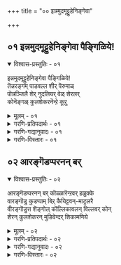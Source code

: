 +++
title = "०० इन्नमुदमूट्टुहेनिङ्गेवा"

+++


## ०१ इन्नमुदमूट्टुहेनिङ्गेवा पैङ्गिळिये\!

<details open><summary>विश्वास-प्रस्तुतिः - ०१</summary>

इन्नमुदमूट्टुहेनिङ्गेवा पैङ्गिळिये\!  
तॆन्नरङ्गम् पाडवल्ल शीर् पॆरुमाळ्  
पॊन्नञ्जिलै शेर् नुदलियर् वेळ् शेरलर्  
कोनॆङ्गळ् कुलशेकरनॆन्ऱे कूऱु
</details>

<details><summary>मूलम् - ०१</summary>

इन्नमुदमूट्टुहेनिङ्गेवा पैङ्गिळिये\!  
तॆन्नरङ्गम् पाडवल्ल शीर् पॆरुमाळ्  
पॊन्नञ्जिलै शेर् नुदलियर् वेळ् शेरलर्  
कोनॆङ्गळ् कुलशेकरनॆन्ऱे कूऱु
</details>

<details><summary>गरणि-प्रतिपदार्थः - ०१</summary>

इन्=इनिदाद\(मधुरवाद\), अमुदम्=अमृतवन्नु, ऊट्टुहेन्=उणिसुत्तेनॆ, इङ्गेवा=इल्लिगॆ बा, पै=सुन्दरवाद\(हसुराद\), किळिये=गिळिये, तॆन्=\(दक्षिणभारतद\)सॊबगिन, अरङ्गम्=श्रीरङ्गवन्नु कुरितु, पाडवल्ल=हाडि हॊगळबल्ल, शीर्=कल्याणगुणगळुळ्ळ, पॆरुमाळ्=पॆरुमाळ् ऎन्दु कीर्तिवन्तनादवनु, पॊन्=चिन्नदन्थ, अम्=सॊबगिनिन्द कूडिद, शिलै=हुब्बुगळन्नु, शेर्=कूडिद, नुदलियर्=मुखवन्नुळ्ळवनु, वेऴ्=किरियदेशद, शेरलर्=चेरर, कोन्=राजनाद, ऎङ्गळ्=नम्म, कुलशेकरन्=कुलशेखर, ऎन्ऱे=ऎन्दे, कूऱु=हेळु.
</details>

<details><summary>गरणि-गद्यानुवादः - ०१</summary>

इनिदाद अमृतवन्नुणिसुत्तेनॆ, इल्लि बा, सुन्दरवाद हसुरुगिळिये; दक्षिणभारतद सॊबगिन श्रीरङ्गवन्नु कुरितु हॊगळि हाडबल्ल कल्याणगुणगळुळ्ळ पॆरुमाळ् ऎन्दु कीर्तिवन्तनू, सॊबगिन हुब्बुगळन्नुळ्ळ चिन्नदन्थ मुखवुळ्ळवनू, किरियदेशवॆनिसिद चेरर राजनाद नम्म कुलशेखरनॆन्दे हेळु.\(१\)
</details>

<details><summary>गरणि-विस्तारः - ०१</summary>

“पैङ्गळिये”-ऎन्दु सुन्दरवाद हसुरु गिळियन्नु इल्लि सम्बोधिसलागिदॆ. गिळियॊन्दन्नु पञ्जरदल्लिट्टु, अक्करॆयिन्द साकुत्ता,इष्टवाद कॆलवु मातुगळन्नु कलिसि, अदरिन्द आगिन्दाग्गॆ कलिसिकॊट्ट इनिदाद आ मातुगळन्नु केळुत्तिद्दरॆ ऎष्टु हर्षवागुवुदु\!

कुलशेखर आऴ्वाररु ऒन्दु गिळियन्नु साकिद्दरन्तॆ. तमगॆ बहळ प्रियवाद “राम”नामवन्नु अदक्कॆ कलिसिद्दरन्तॆ. तनगॆ पाठवागिद्द “राम, राम”ऎम्बुदन्नु आ गिळि हेळुत्ता इद्दरॆ, अवरु अदन्नु केळि मैमरॆयुत्तिद्दरन्तॆ

२

साकिद्द गिळियिन्द प्रयोजनवन्नु अवरु पडॆयुत्तिद्दद्दु हीगॆ.

पारमार्थिक तत्त्व विचारगळन्नु बोधिसुवाग “गिळिये”ऎन्दु गिळियन्नु कुरित सम्बोधनॆ बहळ सामान्यवादद्दु. तत्त्ववन्नु बोधिसुववनु तन्न मनस्सन्नु गिळिगॆ होलिसुत्तानॆ. आद्दरिन्द, “गिळिये” ऎन्दरॆ “मनवे”ऎन्दन्तॆ. तन्न मनद हागॆये इतरर मनवू इरुवुदरिन्द, ऎल्लर मनवन्नू “गिळिये”ऎन्दु हेळिबिडुवुदु वाडिकॆयागिदॆ ऎन्नबहुदु.

पञ्जरद गिळिगू देहद चेतननिगू ऒन्दु बगॆय साम्यविदॆ. गिळियन्नु स्वच्छन्दवागि प्रकृतिय नडुवॆ इद्दु नलियुवुदन्नु तप्पिसि, अदन्नु पञ्जरदल्लिट्टु, अदर स्वातन्त्र्यवन्नु कळॆदुबिडुत्तारॆ. अदन्नु बहळ अक्करॆयिन्द नोडिकॊळ्ळुवुदेनो दिट. हालु,हण्णु,तिनिसुगळु, मृदुवाद प्रीतिय मातुगळु. इवुगळिगॆ स्वल्पवू कडमॆयागदन्तॆ अदन्नु बहळ चॆन्नागि नोडिकॊळ्ळुत्तारॆ. अदक्कॆ इनिदाद मातुगळन्नु कलिसुत्तारॆ. इष्टरिन्दले तृप्तवाद गिळि तानु कलित पाठवन्नु चॆन्नागि ऒप्पिसुत्तदॆ. अल्लदॆ, तन्न स्वातन्त्र्यापहरण माडिद पञ्जरक्के हॊन्दिकॊण्डुबिडुत्तदॆ.

हागॆये चेतननू. तन्न फलदिन्द तन्न स्वातन्त्र्यवन्नु कळॆदुकॊण्डु देहदल्लि कट्टिबीळुत्तानॆ. इन्द्रियगळिगॆ वशनागुत्तानॆ. दुःखवन्नु तरुव प्रापञ्चिकानुभवगळन्ने सुखवॆन्दु भाविसुत्तानॆ. अदन्नु अनुभविसुत्ता, अवुगळिन्द बिडिसिकॊळ्ळलारदॆ, तॊळलुत्तानॆ. पाप माडुत्ता होगुत्तानॆ. मरळि मरळि जन्मगळन्नु तळॆयुत्तानॆ. भगवन्तन कृपॆय हॊरतु अवनु ई पुनर्जन्मद सुळियिन्द बिडिसिकॊळ्ळलु साध्यवे इल्ल.

“पॆरुमान्\(पॆरुमाळ्\)”- ऎन्दरॆ, महाविष्णु, देवयोग्यवादवनु, सद्भक्त, हिरिमॆय गुणगळुळ्ळवनु, ऎम्ब अर्थ बरुत्तदॆ. चेर देशद अरसिगॆ “पॆरुमान्”ऎम्बुदॊन्दु बिरुदु. आदरॆ, चेरर राजनाद कुलशेखररिगॆ “पॆरुमान्”ऎम्बुदु बिरुदु मात्रवल्ल, बिरुदिगिन्तलू अच्चुकट्टागि, अन्वर्थवागि, हॊन्दिकॊळ्ळुव हॆसरु इदु.

“दिव्यप्रबन्ध”द मॊदल साविर पाशुरगळ कर्तृगळल्लि मूरनॆयवरु कुलशेखररु. राजनागि बाळिदवरु इवरु. दक्षिणभारतद तुत्ततुदियल्लि हिन्दॆ राज्यवॊन्दित्तु. अदन्नु “चेरदेश” ऎन्नुत्तिद्दरु. कोळिकोडु अदक्कॆ राजधानि. धर्मिष्ठनू भगवद्भक्तनू आगि आळुत्तिद्द दृढव्रतनॆम्ब राजनिगॆ अवन भक्तिय पूजॆय फलवागि अवनिगॊन्दु पुत्रसन्तानवायितु. आ मगुवे “कुलशेखर”. राजकुलक्कू चेरर कुलक्कू शिखरप्रायनादवनु\! तन्दॆयन्तॆ मगनू पण्डितनागि, सुसंस्कृतनागि, रामभक्तनागि बॆळॆदनु. तन्न राज्यवन्नु रामराज्यदन्तॆये

३

चॆन्नागि पालिसुत्ता बन्दनु. कुलशेखररिगॆ श्रीरङ्गनाथर सेवॆयन्नु नडसबेकॆम्ब उत्कटवाद अभिलाषॆ बन्तु. चतुरङ्गबल समेतनागि हॊरडबेकॆन्दु निर्धरिसि ऎल्लरू सिद्धरागबेकॆन्दु आज्ञॆ माडिदनु. राजनन्नु तम्मल्लिये उळिसिकॊळ्ळुवुदक्कागि प्रजॆगळु उत्तम विष्णुभक्तरन्नु करॆसि, अवर सेवॆ माडुवुदु भगवन्तन सेवॆ माडिदष्टे फलप्रदवॆन्दू, अदरिन्दले सायुज्यवन्नु पडॆयबहुदॆन्दू तत्त्ववॊन्दन्नु आतन मुन्दिट्टरु. अदरन्तॆये कुलशेखररु आचरिसुत्ता रामायण मुन्ताद पुण्यकथॆगळन्नु आदरदिन्द केळुत्ता कालकळॆय तॊडगिदरु. कडॆगॆ, आतनु श्रीरङ्गक्कॆ तॆरळि, अल्लिये नॆलसि, श्रीरङ्गनाथनल्लि चित्तवन्निट्टु सेवॆ माडि कृतार्थनादनु. आद्दरिन्दले “श्रीरङ्गनाथनन्नु कुरितु मनमुट्ट हाडबल्लवनु कुलशेखरने\!” ऎन्दु ई तनि हेळुत्तदॆ.
</details>

## ०२ आरङ्गॆडप्परनन् बर्

<details open><summary>विश्वास-प्रस्तुतिः - ०२</summary>

आरङ्गॆडप्परनन् बर् कॊळ्ळारॆन्ऱवर् हळुक्के  
वारङ्गॊडु कुडप्पाम् बिऱ् कैयिट्टवन्-माट्रलरै  
वीरङ्गॊडुत्त शॆङ्गोल् कॊल्लिकावलन् विल्लवर् कोन्  
शेरन् कुलशेकरन् मुडिवेन्दर् शिकामणिये
</details>

<details><summary>मूलम् - ०२</summary>

आरङ्गॆडप्परनन् बर् कॊळ्ळारॆन्ऱवर् हळुक्के  
वारङ्गॊडु कुडप्पाम् बिऱ् कैयिट्टवन्-माट्रलरै  
वीरङ्गॊडुत्त शॆङ्गोल् कॊल्लिकावलन् विल्लवर् कोन्  
शेरन् कुलशेकरन् मुडिवेन्दर् शिकामणिये
</details>

<details><summary>गरणि-प्रतिपदार्थः - ०२</summary>

आरम्=हारवु, कॆड=नीगि\(कळॆदु\)होगलु, परन्=परमात्मन, अन्बर्=भक्तरु, कॊळ्ळार्=तॆगॆदुकॊळ्ळरु\(अपहरिसरु\), ऎन्ऱु=ऎन्दु, अवर् हळुक्के=अवर परवागिये, वारम्=आश्रयवन्नु, कॊडुत्तु=कॊट्टु, कुडम्=कॊडद, पाम्बिल्=हाविनल्लि, कै इट्टवन्=कैयिट्टवनू, माट्रलरै=शत्रुगळन्नु, वीरम्=सामर्थ्यवन्नु, कॊडुत्त=तोरिसिद, शॆङ्गोल्= राजदण्डवन्नु हिडिद, कॊल्लि=कॊल्लिय, कावलन्=कावलागिरुववनू, विल्लवर्=बिल्लाळुगळ, कोन्=नायकनू, शेरन्=\(चेर\)राजनू आद, कुलशेखरन्=कुलशेखरनु, मुडिवेन्दर्=किरीटधारिगळिगॆ\(अरसरल्लि\), शिखामणिये=रत्नप्रायदन्तिरुववने.
</details>

<details><summary>गरणि-गद्यानुवादः - ०२</summary>

हारवु नीगि होगलु, परमात्मन प्रीतिपात्ररु\(अदन्नु\)अपहरिसरु ऎन्दु अवरुगळिगॆ आश्रयवित्तु, हाविरुव कॊडदल्लि कैयिट्टवनू, शत्रुगळिगॆ तन्न सामर्थ्यवन्नु तोरिसिद राजदण्डवन्नु हिडिदवनू कॊल्लिय कावलनू, बिल्लाळुगळ नायकनू, चेरनू आद कुलशेखरनु किरीटधारिगळल्लि रत्नप्रायने\!\(२\)
</details>

<details><summary>गरणि-विस्तारः - ०२</summary>

४

कुलशेखर पॆरुमाळ् गॆ भगवद्भक्तरु सद्गुणसम्पन्नरॆन्दू, सदाचारवन्तरॆन्दू, सत्यपरायणरॆन्दू, परमसाधुगळॆन्दू दृढवाद नम्बिकॆ. अवरन्नु याव अड्डि आतङ्कगळीगॆ ऒळपडिसदॆ, यावागबेकॆन्दरॆ आग अवरु अरमनॆयॊळक्कॆ प्रवेशिसलु अवरिगॆ अनुमति नीडलागित्तु. इदु अरमनॆय अधिकारिगळिगॆ हिडिसलिल्ल. ऒन्दु दिन अरमनॆयल्लि बहळ बॆलॆबाळुव रत्नहारवॊन्दु काणॆयायितु. निरातङ्कवाद अरमनॆयॊळक्कॆ बन्दुहोगुव भगवद्भक्तर मेलॆ तमगॆ संशयवॆन्दरु अरमनॆय अधिकारिगळु. राजनु नम्बलिल्ल. योचिसिदनु. मरुदिन राजसभॆयन्नेर्पडिसिदनु. अदरल्लि प्रधानवाद अधिकारगळू इद्दरु.राजनु मुच्चिद्द ऒन्दु कॊडवन्नु सभॆगॆ तरिसिदनु. सभॆयन्नुद्देशिसि राजनॆन्दनु-” अरमनॆगॆ निरातङ्कवागि बन्दु होगुत्तिरुव भागवतरु परिशुद्धात्मरु. निरपराधिगळु. इदु सत्य. अवरन्नु अधिकारिगळु शङ्किसुत्तारॆ. सत्यवन्नु प्रतिपादनॆ माडुवुदक्कागि नानॊन्दु भयङ्करवाद प्रयोगवन्नु नडसुत्तेनॆ. बायिकट्टिरुव ई कॊडदल्लि विषसर्पविदॆ. नानु कॊडदॊळक्कॆ नन्न बलगैयन्नु इळिसुत्तेनॆ. भागवतर बगॆगॆ हेळुव मातु सुळ्ळादरॆ, कॊडदल्लिरुव हावु नन्नन्नु कच्चिकॊल्ललि. नन्न मातु निजवादरॆ, सर्पवु कॊडदिन्द हॊरक्कॆ हॊरटुहोगलि”. हीगॆ हेळिद कूडले आ कॊडदॊळक्कॆ तन्न बलगैयन्नु इळिसिदनु. ऎल्लरू नोडुत्तिद्द हागॆये सर्पवु राजनिगॆ तॊन्दरॆ माडदन्तॆ कॊडदिन्द हॊरक्कॆ हरिदुहोयितु. राजन बळिगॆ बन्तु. अधिकारिगळु तम्म तम्मन्नॊप्पिकॊण्डरु. कुलशेखरर धृतियन्नू नम्बिकॆयन्नू तोरिसुव ई प्रसङ्गवन्नु तनियल्लि सूचिसलागिदॆ.

कुलशेखररु परिशुद्धात्मरागि, सत्यव्रतरागि, दृढभक्तरागि, समर्थराजरागि, बिल्लाळूगळ नायकरागि, राजरिगॆल्ला शिरोमणियागि राज्यवन्नु परिपालनॆ माडुत्ता चेररिगॆ कण्मणि ऎनिसिकॊण्ड भक्त शिखामणि ऎन्दु ई तनि हॊगळुत्तदॆ.
</details>